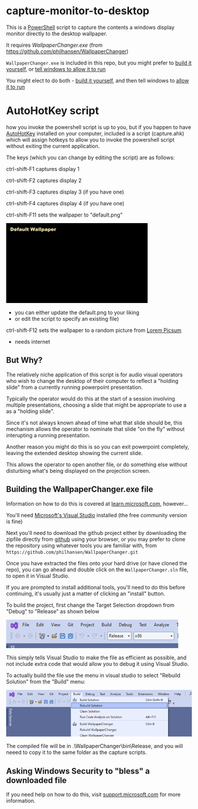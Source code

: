 # capture-monitor-to-desktop

This is a [PowerShell](https://learn.microsoft.com/en-us/powershell/scripting/overview?view=powershell-7.3) script to capture the contents a windows display monitor directly to the desktop wallpaper.

It requires *WallpaperChanger.exe* (from https://github.com/philhansen/WallpaperChanger)

`WallpaperChanger.exe` is included in this repo, but you might prefer to [build it yourself](https://github.com/jonathan-annett/capture-monitor-to-desktop/blob/main/README.md#asking-windows-security-to-bless-a-downloaded-file), or [tell windows to allow it to run](https://github.com/jonathan-annett/capture-monitor-to-desktop/blob/main/README.md#asking-windows-security-to-bless-a-downloaded-file)

You might elect to do both - [build it yourself](https://github.com/jonathan-annett/capture-monitor-to-desktop/blob/main/README.md#asking-windows-security-to-bless-a-downloaded-file), and then tell windows to [allow it to run](https://github.com/jonathan-annett/capture-monitor-to-desktop/blob/main/README.md#asking-windows-security-to-bless-a-downloaded-file)


AutoHotKey script
===

how you invoke the powershell script is up to you, but if you happen to have [AutoHotKey](https://www.autohotkey.com/) installed on your computer, included is a script (capture.ahk) which will assign hotkeys to allow you to invoke the powershell script without exiting the current application.

The keys (which you can change by editing the script) are as follows:

ctrl-shift-F1 captures display 1

ctrl-shift-F2 captures display 2 

ctrl-shift-F3 captures display 3 (if you have one) 

ctrl-shift-F4 captures display 4 (if you have one) 

ctrl-shift-F11 sets the wallpaper to "default.png"

<img src="./default.png" width="384" height="216">

   - you can either update the default.png to your liking
   - or edit the script to specify an existing file)

   
ctrl-shift-F12 sets the wallpaper to a random picture from [Lorem Picsum](https://picsum.photos/) 

   - needs internet
      
      
      
But Why?
---
The relatively niche application of this script is for audio visual operators who wish to change the desktop of their computer to reflect a "holding slide" from a currently running powerpoint presentation.

Typically the operator would do this at the start of a session involving multiple presentations, choosing a slide that might be appropriate to use a as a "holding slide".

Since it's not always known ahead of time what that slide should be, this mechanism allows the operator to nominate that slide "on the fly" without interupting a running presentation.

Another reason you might do this is so you can exit powerpoint completely, leaving the extended desktop showing the current slide.

This allows the operator to open another file, or do something else without disturbing what's being displayed on the projection screen.


Building the WallpaperChanger.exe file
---

Information on how to do this is covered at [learn.microsoft.com](https://learn.microsoft.com/en-us/visualstudio/ide/building-and-cleaning-projects-and-solutions-in-visual-studio?view=vs-2022), however...

You'll need [Microsoft's Visual Studio](https://visualstudio.microsoft.com/vs/community/) installed (the free community version is fine)

Next you'll need to download the github project either by downloading the zipfile directly from [github](https://github.com/philhansen/WallpaperChanger/archive/refs/heads/master.zip) using your browser, or you may prefer to clone the repository using whatever tools you are familiar with, from `https://github.com/philhansen/WallpaperChanger.git`

Once you have extracted the files onto your hard drive (or have cloned the repo), you can go ahead and double click on the `WallpaperChanger.sln` file, to open it in Visual Studio.

If you are prompted to install additional tools, you'll need to do this before continuing, it's usually just a matter of clicking an "install" button.

To build the project, first change the Target Selection dropdown from "Debug" to "Release" as shown below

<img src="vsdropdown.png">

This simply tells Visual Studio to make the file as efficient as possible, and not include extra code that would allow you to debug it using Visual Studio.

To actually build the file use the menu in visual studio to select "Rebuild Solution" from the "Build" menu:

<img src="vsmenu.png">

The compiled file will be in .\WallpaperChanger\bin\Release, and you will neeed to copy it to the same folder as the capture scripts.

Asking Windows Security to "bless" a downloaded file
---

If you need help on how to do this, visit [support.microsoft.com](https://support.microsoft.com/en-us/windows/add-an-exclusion-to-windows-security-811816c0-4dfd-af4a-47e4-c301afe13b26) for more information.


